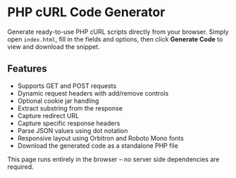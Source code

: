 # PHP cURL Code Generator

Generate ready-to-use PHP cURL scripts directly from your browser. Simply open `index.html`, fill in the fields and options, then click **Generate Code** to view and download the snippet.

## Features

- Supports GET and POST requests
- Dynamic request headers with add/remove controls
- Optional cookie jar handling
- Extract substring from the response
- Capture redirect URL
- Capture specific response headers
- Parse JSON values using dot notation
- Responsive layout using Orbitron and Roboto Mono fonts
- Download the generated code as a standalone PHP file

This page runs entirely in the browser &ndash; no server side dependencies are required.
